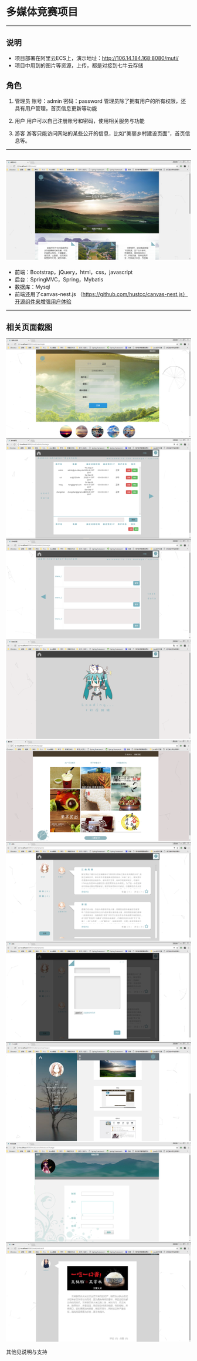 # 多媒体竞赛项目
---
## 说明

* 项目部署在阿里云ECS上，演示地址：http://106.14.184.168:8080/muti/
* 项目中用到的图片等资源，上传，都是对接到七牛云存储

## 角色
1. 管理员
账号：admin
密码：password
管理员除了拥有用户的所有权限，还具有用户管理，首页信息更新等功能

2. 用户
用户可以自己注册账号和密码，使用相关服务与功能

3. 游客
游客只能访问网站的某些公开的信息，比如“美丽乡村建设页面”，首页信息等。

---
![首页](https://raw.githubusercontent.com/wingofthestar/Muti/master/demo_pic/index_pic.png)
---
* 前端：Bootstrap，jQuery，html，css，javascript
* 后台：SpringMVC，Spring，Mybatis
* 数据库：Mysql
* 前端还用了canvas-nest.js （https://github.com/hustcc/canvas-nest.js）开源组件来增强用户体验

---
## 相关页面截图
![登录|注册](https://raw.githubusercontent.com/wingofthestar/Muti/master/demo_pic/regist_pic.png)
![管理员_用户管理](https://raw.githubusercontent.com/wingofthestar/Muti/master/demo_pic/admin_manager1.png)
![管理员首页更新](https://raw.githubusercontent.com/wingofthestar/Muti/master/demo_pic/admin_update1.png)
![跳转](https://raw.githubusercontent.com/wingofthestar/Muti/master/demo_pic/tiao_zhuan.png)
![展示](https://raw.githubusercontent.com/wingofthestar/Muti/master/demo_pic/shopage_pic.png)
![动态](https://raw.githubusercontent.com/wingofthestar/Muti/master/demo_pic/dynamic_pic.png)
![发布](https://raw.githubusercontent.com/wingofthestar/Muti/master/demo_pic/publish_article.png)
![用户中心](https://raw.githubusercontent.com/wingofthestar/Muti/master/demo_pic/userSpace.png)
![更改个人信息](https://raw.githubusercontent.com/wingofthestar/Muti/master/demo_pic/introduce_change.png)
![个人文章](https://raw.githubusercontent.com/wingofthestar/Muti/master/demo_pic/article.png)

其他见说明与支持

